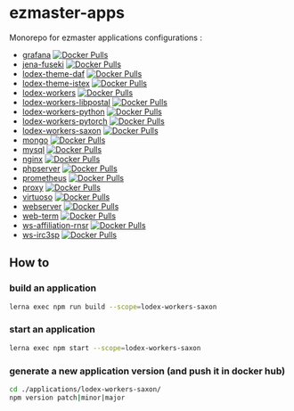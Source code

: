 # ezmaster-apps

Monorepo for ezmaster applications configurations :

- [grafana](./applications/grafana/) [![Docker Pulls](https://img.shields.io/docker/pulls/inistcnrs/ezmaster-grafana.svg)](https://registry.hub.docker.com/r/inistcnrs/ezmaster-grafana/)
- [jena-fuseki](./applications/jena-fuseki/) [![Docker Pulls](https://img.shields.io/docker/pulls/inistcnrs/ezmaster-jena-fuseki.svg)](https://registry.hub.docker.com/r/inistcnrs/ezmaster-jena-fuseki/)
- [lodex-theme-daf](./applications/lodex-theme-daf/) [![Docker Pulls](https://img.shields.io/docker/pulls/inistcnrs/lodex-theme-daf.svg)](https://registry.hub.docker.com/r/inistcnrs/lodex-theme-daf/)
- [lodex-theme-istex](./applications/lodex-theme-istex/) [![Docker Pulls](https://img.shields.io/docker/pulls/inistcnrs/lodex-theme-istex.svg)](https://registry.hub.docker.com/r/inistcnrs/lodex-theme-istex/)
- [lodex-workers](./applications/lodex-workers/) [![Docker Pulls](https://img.shields.io/docker/pulls/inistcnrs/lodex-workers.svg)](https://registry.hub.docker.com/r/inistcnrs/lodex-workers/)
- [lodex-workers-libpostal](./applications/lodex-workers-libpostal/) [![Docker Pulls](https://img.shields.io/docker/pulls/inistcnrs/ezmaster-libpostal.svg)](https://registry.hub.docker.com/r/inistcnrs/ezmaster-libpostal/)
- [lodex-workers-python](./applications/lodex-workers-python/) [![Docker Pulls](https://img.shields.io/docker/pulls/inistcnrs/lodex-workers-python.svg)](https://registry.hub.docker.com/r/inistcnrs/lodex-workers-python/)
- [lodex-workers-pytorch](./applications/lodex-workers-pytorch/) [![Docker Pulls](https://img.shields.io/docker/pulls/inistcnrs/lodex-workers-pytorch.svg)](https://registry.hub.docker.com/r/inistcnrs/lodex-workers-pytorch/)
- [lodex-workers-saxon](./applications/lodex-workers-saxon/) [![Docker Pulls](https://img.shields.io/docker/pulls/inistcnrs/lodex-workers-saxon.svg)](https://registry.hub.docker.com/r/inistcnrs/lodex-workers-saxon/)
- [mongo](./applications/mongo/) [![Docker Pulls](https://img.shields.io/docker/pulls/inistcnrs/ezmaster-mongo.svg)](https://registry.hub.docker.com/r/inistcnrs/ezmaster-mongo/)
- [mysql](./applications/mysql/) [![Docker Pulls](https://img.shields.io/docker/pulls/inistcnrs/ezmaster-mysql.svg)](https://registry.hub.docker.com/r/inistcnrs/ezmaster-mysql/)
- [nginx](./applications/nginx/) [![Docker Pulls](https://img.shields.io/docker/pulls/inistcnrs/ezmaster-nginx.svg)](https://registry.hub.docker.com/r/inistcnrs/ezmaster-nginx/)
- [phpserver](./applications/phpserver/) [![Docker Pulls](https://img.shields.io/docker/pulls/inistcnrs/ezmaster-phpserver.svg)](https://registry.hub.docker.com/r/inistcnrs/ezmaster-phpserver/)
- [prometheus](./applications/prometheus/) [![Docker Pulls](https://img.shields.io/docker/pulls/inistcnrs/ezmaster-prometheus.svg)](https://registry.hub.docker.com/r/inistcnrs/ezmaster-prometheus/)
- [proxy](./applications/proxy/) [![Docker Pulls](https://img.shields.io/docker/pulls/inistcnrs/ezmaster-proxy.svg)](https://registry.hub.docker.com/r/inistcnrs/ezmaster-proxy/)
- [virtuoso](./applications/virtuoso/) [![Docker Pulls](https://img.shields.io/docker/pulls/inistcnrs/ezmaster-virtuoso.svg)](https://registry.hub.docker.com/r/inistcnrs/ezmaster-virtuoso/)
- [webserver](./applications/webserver/) [![Docker Pulls](https://img.shields.io/docker/pulls/inistcnrs/ezmaster-webserver.svg)](https://registry.hub.docker.com/r/inistcnrs/ezmaster-webserver/)
- [web-term](./applications/web-term/) [![Docker Pulls](https://img.shields.io/docker/pulls/inistcnrs/ezmaster-web-term.svg)](https://registry.hub.docker.com/r/inistcnrs/ezmaster-web-term/)
- [ws-affiliation-rnsr](./applications/ws-affiliation-rnsr/) [![Docker Pulls](https://img.shields.io/docker/pulls/inistcnrs/ws-affiliation-rnsr.svg)](https://registry.hub.docker.com/r/inistcnrs/ws-affiliation-rnsr/)
- [ws-irc3sp](./applications/ws-irc3sp/) [![Docker Pulls](https://img.shields.io/docker/pulls/inistcnrs/ws-irc3sp.svg)](https://registry.hub.docker.com/r/inistcnrs/ws-irc3sp/)

## How to

### build an application

```bash
lerna exec npm run build --scope=lodex-workers-saxon
```

### start an application

```bash
lerna exec npm start --scope=lodex-workers-saxon
```

### generate a new application version (and push it in docker hub)

```bash
cd ./applications/lodex-workers-saxon/
npm version patch|minor|major
```
